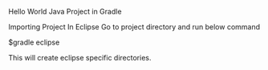 
Hello World Java Project in Gradle

Importing Project In Eclipse
Go to project directory and run below command

$gradle eclipse

This will create eclipse specific directories. 
